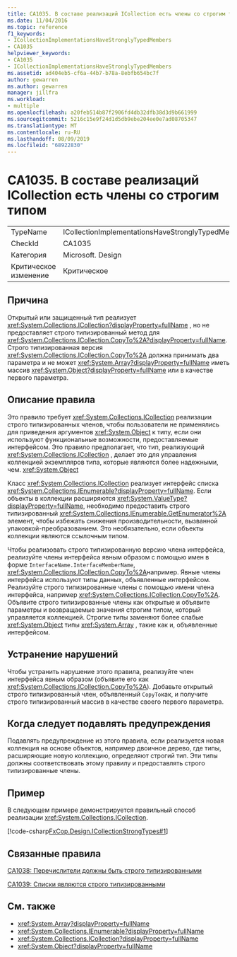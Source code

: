 ```yaml
---
title: CA1035. В составе реализаций ICollection есть члены со строгим типом
ms.date: 11/04/2016
ms.topic: reference
f1_keywords:
- ICollectionImplementationsHaveStronglyTypedMembers
- CA1035
helpviewer_keywords:
- CA1035
- ICollectionImplementationsHaveStronglyTypedMembers
ms.assetid: ad404eb5-cf6a-44b7-b78a-8ebfb654bc7f
author: gewarren
ms.author: gewarren
manager: jillfra
ms.workload:
- multiple
ms.openlocfilehash: a20feb514b87f2906fd4db32dfb38d3d9b661999
ms.sourcegitcommit: 5216c15e9f24d1d5db9ebe204ee0e7ad08705347
ms.translationtype: MT
ms.contentlocale: ru-RU
ms.lasthandoff: 08/09/2019
ms.locfileid: "68922830"
---
```

# <a name="ca1035-icollection-implementations-have-strongly-typed-members"></a>CA1035. В составе реализаций ICollection есть члены со строгим типом

|||
|-|-|
|TypeName|ICollectionImplementationsHaveStronglyTypedMembers|
|CheckId|CA1035|
|Категория|Microsoft. Design|
|Критическое изменение|Критическое|

## <a name="cause"></a>Причина
Открытый или защищенный тип реализует <xref:System.Collections.ICollection?displayProperty=fullName> , но не предоставляет строго типизированный метод для <xref:System.Collections.ICollection.CopyTo%2A?displayProperty=fullName>. Строго типизированная версия <xref:System.Collections.ICollection.CopyTo%2A> должна принимать два параметра и не может <xref:System.Array?displayProperty=fullName> иметь массив <xref:System.Object?displayProperty=fullName> или в качестве первого параметра.

## <a name="rule-description"></a>Описание правила
Это правило требует <xref:System.Collections.ICollection> реализации строго типизированных членов, чтобы пользователи не применялись для приведения аргументов <xref:System.Object> к типу, если они используют функциональные возможности, предоставляемые интерфейсом. Это правило предполагает, что тип, реализующий <xref:System.Collections.ICollection> , делает это для управления коллекцией экземпляров типа, которые являются более надежными, чем. <xref:System.Object>

 Класс <xref:System.Collections.ICollection> реализует интерфейс списка <xref:System.Collections.IEnumerable?displayProperty=fullName>. Если объекты в коллекции расширяются <xref:System.ValueType?displayProperty=fullName>, необходимо предоставить строго типизированный <xref:System.Collections.IEnumerable.GetEnumerator%2A> элемент, чтобы избежать снижения производительности, вызванной упаковкой-преобразованием. Это необязательно, если объекты коллекции являются ссылочным типом.

Чтобы реализовать строго типизированную версию члена интерфейса, реализуйте члены интерфейса явным образом с помощью имен в форме `InterfaceName.InterfaceMemberName`, <xref:System.Collections.ICollection.CopyTo%2A>например. Явные члены интерфейса используют типы данных, объявленные интерфейсом. Реализуйте строго типизированные члены с помощью имени члена интерфейса, например <xref:System.Collections.ICollection.CopyTo%2A>. Объявите строго типизированные члены как открытые и объявите параметры и возвращаемые значения строгим типом, который управляется коллекцией. Строгие типы заменяют более слабые <xref:System.Object> типы <xref:System.Array> , такие как и, объявленные интерфейсом.

## <a name="how-to-fix-violations"></a>Устранение нарушений
Чтобы устранить нарушение этого правила, реализуйте член интерфейса явным образом (объявите его как <xref:System.Collections.ICollection.CopyTo%2A>). Добавьте открытый строго типизированный член, объявленный `CopyTo`как, и получите строго типизированный массив в качестве своего первого параметра.

## <a name="when-to-suppress-warnings"></a>Когда следует подавлять предупреждения
Подавлять предупреждение из этого правила, если реализуется новая коллекция на основе объектов, например двоичное дерево, где типы, расширяющие новую коллекцию, определяют строгий тип. Эти типы должны соответствовать этому правилу и предоставлять строго типизированные члены.

## <a name="example"></a>Пример
В следующем примере демонстрируется правильный способ реализации <xref:System.Collections.ICollection>.

[!code-csharp[FxCop.Design.ICollectionStrongTypes#1](../code-quality/codesnippet/CSharp/ca1035-icollection-implementations-have-strongly-typed-members_1.cs)]

## <a name="related-rules"></a>Связанные правила
[CA1038: Перечислители должны быть строго типизированными](../code-quality/ca1038-enumerators-should-be-strongly-typed.md)

[CA1039: Списки являются строго типизированными](../code-quality/ca1039-lists-are-strongly-typed.md)

## <a name="see-also"></a>См. также

- <xref:System.Array?displayProperty=fullName>
- <xref:System.Collections.IEnumerable?displayProperty=fullName>
- <xref:System.Collections.ICollection?displayProperty=fullName>
- <xref:System.Object?displayProperty=fullName>